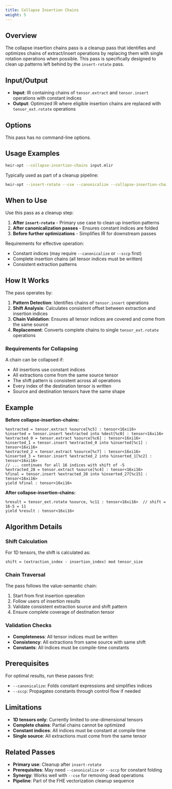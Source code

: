 ```yaml
---
title: Collapse Insertion Chains
weight: 5
---
```


## Overview

The collapse insertion chains pass is a cleanup pass that identifies and
optimizes chains of extract/insert operations by replacing them with single
rotation operations when possible. This pass is specifically designed to clean
up patterns left behind by the `insert-rotate` pass.

## Input/Output

- **Input**: IR containing chains of `tensor.extract` and `tensor.insert`
  operations with constant indices
- **Output**: Optimized IR where eligible insertion chains are replaced with
  `tensor_ext.rotate` operations

## Options

This pass has no command-line options.

## Usage Examples

```bash
heir-opt --collapse-insertion-chains input.mlir
```

Typically used as part of a cleanup pipeline:

```bash
heir-opt --insert-rotate --cse --canonicalize --collapse-insertion-chains input.mlir
```

## When to Use

Use this pass as a cleanup step:

1. **After `insert-rotate`** - Primary use case to clean up insertion patterns
1. **After canonicalization passes** - Ensures constant indices are folded
1. **Before further optimizations** - Simplifies IR for downstream passes

Requirements for effective operation:

- Constant indices (may require `--canonicalize` or `--sccp` first)
- Complete insertion chains (all tensor indices must be written)
- Consistent extraction patterns

## How It Works

The pass operates by:

1. **Pattern Detection**: Identifies chains of `tensor.insert` operations
1. **Shift Analysis**: Calculates consistent offset between extraction and
   insertion indices
1. **Chain Validation**: Ensures all tensor indices are covered and come from
   the same source
1. **Replacement**: Converts complete chains to single `tensor_ext.rotate`
   operations

### Requirements for Collapsing

A chain can be collapsed if:

- All insertions use constant indices
- All extractions come from the same source tensor
- The shift pattern is consistent across all operations
- Every index of the destination tensor is written
- Source and destination tensors have the same shape

## Example

**Before collapse-insertion-chains:**

```mlir
%extracted = tensor.extract %source[%c5] : tensor<16xi16>
%inserted = tensor.insert %extracted into %dest[%c0] : tensor<16xi16>
%extracted_0 = tensor.extract %source[%c6] : tensor<16xi16>
%inserted_1 = tensor.insert %extracted_0 into %inserted[%c1] : tensor<16xi16>
%extracted_2 = tensor.extract %source[%c7] : tensor<16xi16>
%inserted_3 = tensor.insert %extracted_2 into %inserted_1[%c2] : tensor<16xi16>
// ... continues for all 16 indices with shift of -5
%extracted_28 = tensor.extract %source[%c4] : tensor<16xi16>
%final = tensor.insert %extracted_28 into %inserted_27[%c15] : tensor<16xi16>
yield %final : tensor<16xi16>
```

**After collapse-insertion-chains:**

```mlir
%result = tensor_ext.rotate %source, %c11 : tensor<16xi16>  // shift = 16-5 = 11
yield %result : tensor<16xi16>
```

## Algorithm Details

### Shift Calculation

For 1D tensors, the shift is calculated as:

```
shift = (extraction_index - insertion_index) mod tensor_size
```

### Chain Traversal

The pass follows the value-semantic chain:

1. Start from first insertion operation
1. Follow users of insertion results
1. Validate consistent extraction source and shift pattern
1. Ensure complete coverage of destination tensor

### Validation Checks

- **Completeness**: All tensor indices must be written
- **Consistency**: All extractions from same source with same shift
- **Constants**: All indices must be compile-time constants

## Prerequisites

For optimal results, run these passes first:

- `--canonicalize`: Folds constant expressions and simplifies indices
- `--sccp`: Propagates constants through control flow if needed

## Limitations

- **1D tensors only**: Currently limited to one-dimensional tensors
- **Complete chains**: Partial chains cannot be optimized
- **Constant indices**: All indices must be constant at compile time
- **Single source**: All extractions must come from the same tensor

## Related Passes

- **Primary use**: Cleanup after `insert-rotate`
- **Prerequisites**: May need `--canonicalize` or `--sccp` for constant folding
- **Synergy**: Works well with `--cse` for removing dead operations
- **Pipeline**: Part of the FHE vectorization cleanup sequence
